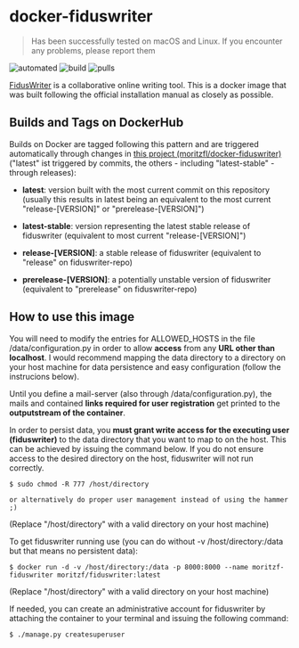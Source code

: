 # docker-fiduswriter

> Has been successfully tested on macOS and Linux. If you encounter any problems, please report them

![automated](https://img.shields.io/docker/automated/moritzf/fiduswriter.svg)
![build](https://img.shields.io/docker/build/moritzf/fiduswriter.svg)
![pulls](https://img.shields.io/docker/pulls/moritzf/fiduswriter.svg)

[FidusWriter](https://www.fiduswriter.org/how-it-works/) is a collaborative online writing tool. This is a docker image that was built following the official installation manual as closely as possible.

## Builds and Tags on DockerHub

Builds on Docker are tagged following this pattern and are triggered automatically through changes in [this project (moritzfl/docker-fiduswriter)](https://github.com/moritzfl/docker-fiduswriter) ("latest" ist triggered by commits, the others - including "latest-stable" - through releases):
- __latest__: version built with the most current commit on this repository (usually this results in latest being an equivalent to the most current "release-\[VERSION\]" or "prerelease-\[VERSION\]")

- __latest-stable__: version representing the latest stable release of fiduswriter (equivalent to most current "release-\[VERSION\]")

- __release-\[VERSION\]__: a stable release of fiduswriter (equivalent to "release" on fiduswriter-repo)

- __prerelease-\[VERSION\]__: a potentially unstable version of fiduswriter (equivalent to "prerelease" on fiduswriter-repo) 

## How to use this image

You will need to modify the entries for ALLOWED_HOSTS in the file /data/configuration.py in order to allow __access__ from any __URL other than localhost__. I would recommend mapping the data directory to a directory on your host machine for data persistence and easy configuration (follow the instrucions below).

Until you define a mail-server (also through /data/configuration.py), the mails and contained __links required for user registration__ get printed to the __outputstream of the container__.

In order to persist data, you __must grant write access for the executing user (fiduswriter)__ to the data directory that you want to map to on the host. This can be achieved by issuing the command below. If you do not ensure access to the desired directory on the host, fiduswriter will not run correctly.
~~~~
$ sudo chmod -R 777 /host/directory

or alternatively do proper user management instead of using the hammer ;)
~~~~
(Replace "/host/directory" with a valid directory on your host machine)

To get fiduswriter running use (you can do without -v /host/directory:/data but that means no persistent data): 
~~~~
$ docker run -d -v /host/directory:/data -p 8000:8000 --name moritzf-fiduswriter moritzf/fiduswriter:latest
~~~~
(Replace "/host/directory" with a valid directory on your host machine)

If needed, you can create an administrative account for fiduswriter by attaching the container to your terminal and issuing the following command:
~~~~
$ ./manage.py createsuperuser
~~~~
